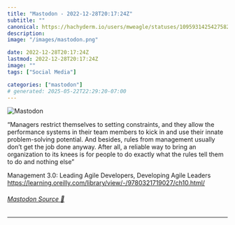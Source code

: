 ```yaml
---
title: "Mastodon - 2022-12-28T20:17:24Z"
subtitle: ""
canonical: https://hachyderm.io/users/mweagle/statuses/109593142542758231
description:
image: "/images/mastodon.png"

date: 2022-12-28T20:17:24Z
lastmod: 2022-12-28T20:17:24Z
image: ""
tags: ["Social Media"]

categories: ["mastodon"]
# generated: 2025-05-22T22:29:20-07:00
---
```

![Mastodon](/images/mastodon.png)

<p>“Managers restrict themselves to setting constraints, and they allow the performance systems in their team members to kick in and use their innate problem-solving potential. And besides, rules from management usually don’t get the job done anyway. After all, a reliable way to bring an organization to its knees is for people to do exactly what the rules tell them to do and nothing else”</p><p>Management 3.0: Leading Agile Developers, Developing Agile Leaders <a href="https://learning.oreilly.com/library/view/-/9780321719027/ch10.html/" target="_blank" rel="nofollow noopener noreferrer" translate="no"><span class="invisible">https://</span><span class="ellipsis">learning.oreilly.com/library/v</span><span class="invisible">iew/-/9780321719027/ch10.html/</span></a></p>


###### [Mastodon Source 🐘](https://hachyderm.io/@mweagle/109593142542758231)

___

